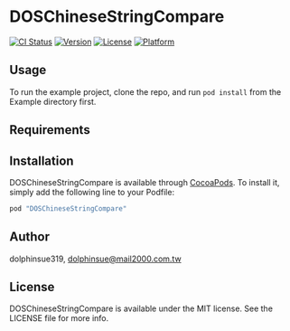 # DOSChineseStringCompare

[![CI Status](http://img.shields.io/travis/dolphinsue319/DOSChineseStringCompare.svg?style=flat)](https://travis-ci.org/dolphinsue319/DOSChineseStringCompare)
[![Version](https://img.shields.io/cocoapods/v/DOSChineseStringCompare.svg?style=flat)](http://cocoapods.org/pods/DOSChineseStringCompare)
[![License](https://img.shields.io/cocoapods/l/DOSChineseStringCompare.svg?style=flat)](http://cocoapods.org/pods/DOSChineseStringCompare)
[![Platform](https://img.shields.io/cocoapods/p/DOSChineseStringCompare.svg?style=flat)](http://cocoapods.org/pods/DOSChineseStringCompare)

## Usage

To run the example project, clone the repo, and run `pod install` from the Example directory first.

## Requirements

## Installation

DOSChineseStringCompare is available through [CocoaPods](http://cocoapods.org). To install
it, simply add the following line to your Podfile:

```ruby
pod "DOSChineseStringCompare"
```

## Author

dolphinsue319, dolphinsue@mail2000.com.tw

## License

DOSChineseStringCompare is available under the MIT license. See the LICENSE file for more info.
